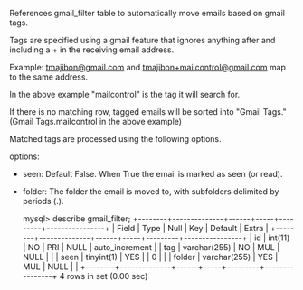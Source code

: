 References gmail_filter table to automatically move emails based on gmail tags.

Tags are specified using a gmail feature that ignores anything after and including a + in the receiving email address.

Example: tmajibon@gmail.com and tmajibon+mailcontrol@gmail.com map to the same address.

In the above example "mailcontrol" is the tag it will search for.

If there is no matching row, tagged emails will be sorted into "Gmail Tags.<tag>" 
(Gmail Tags.mailcontrol in the above example)

Matched tags are processed using the following options.

options:

* seen: Default False. When True the email is marked as seen (or read).
* folder: The folder the email is moved to, with subfolders delimited by periods (.).


    mysql> describe gmail_filter;
    +--------+--------------+------+-----+---------+----------------+
    | Field  | Type         | Null | Key | Default | Extra          |
    +--------+--------------+------+-----+---------+----------------+
    | id     | int(11)      | NO   | PRI | NULL    | auto_increment |
    | tag    | varchar(255) | NO   | MUL | NULL    |                |
    | seen   | tinyint(1)   | YES  |     | 0       |                |
    | folder | varchar(255) | YES  | MUL | NULL    |                |
    +--------+--------------+------+-----+---------+----------------+
    4 rows in set (0.00 sec)